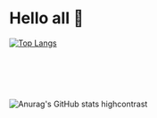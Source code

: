# Hello all :wave:
[![Top Langs](https://github-readme-stats.vercel.app/api/top-langs/?username=anuraghazra)](https://github.com/sanjami2010/github-readme-stats)
# &nbsp;
![Anurag's GitHub stats highcontrast](https://github-readme-stats.vercel.app/api?username=sanjami2010&show_icons=true&bg_color=00000000)
# &nbsp;




